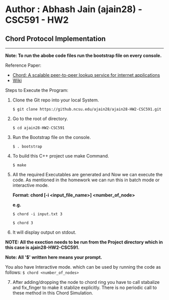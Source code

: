 #
# Author : Abhash Jain (ajain28) - CSC591 - HW2

## Chord Protocol Implementation
***
**Note: To run the abobe code files run the bootstrap file on every console.**

Reference Paper: 
* [Chord: A scalable peer-to-peer lookup service for internet applications](http://pdos.csail.mit.edu/papers/chord:sigcomm01/chord_sigcomm.pdf)
* [Wiki](https://en.wikipedia.org/wiki/Chord_(peer-to-peer))

Steps to Execute the Program:

1.  Clone the Git repo into your local System.

    `$ git clone https://github.ncsu.edu/ajain28/ajain28-HW2-CSC591.git`
2. Go to  the root of directory.
    
    `$ cd ajain28-HW2-CSC591`
3. Run the Bootstrap file on the console.

    `$ . bootstrap`
4. To build this C++ project use make Command.

    `$ make`
5. All the required Executables are generated and Now we can execute the code. As mentioned in the homework we can run this in batch mode or interactive mode.
    
    __Format: chord [-i <input_file_name>] <number_of_node>__

    __e.g.__
    
    `$ chord -i input.txt 3` 

    `$ chord 3`

6. It will display output on stdout.

__NOTE: All the exection needs to be run from the Project directory which in this case is ajain28-HW2-CSC591.__

__Note: All '$' written here means your prompt.__

You also have Interactive mode. which can be used by running the code as follows:
    `$ chord <number_of_nodes>`

7. After adding/dropping the node to chord ring you have to call stabalize and fix_finger to make it stablize explicitly. There is no periodic call to these method in this Chord Simulation.
